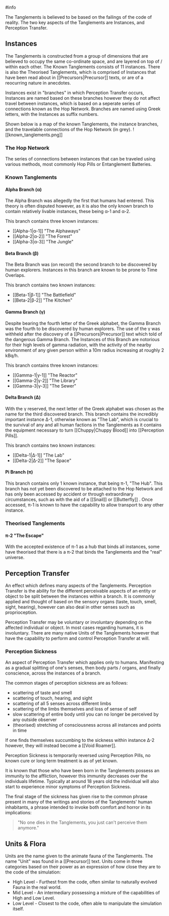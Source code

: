 #info

The Tanglements is believed to be based on the failings of the code of reality. The two key aspects of the Tanglements are Instances, and Perception Transfer.

## Instances
The Tanglements is constructed from a group of dimensions that are believed to occupy the same co-ordinate space, and are layered on top of / within each other. The Known Tanglements consists of 11 instances. There is also the Theorised Tanglements, which is comprised of Instances that have been read about in [[Precursors|Precursor]] texts, or are of a reocurring nature in anecdotes.

Instances exist in "branches" in which Perception Transfer occurs, Instances are named based on these branches however they do not affect travel between instances, which is based on a seperate series of connections known as the Hop Network. Branches are named using Greek letters, with the Instances as suffix numbers.

Shown below is a map of the known Tanglements, the instance branches, and the travelable connections of the Hop Network (in grey).
![[known_tanglements.png]]

### The Hop Network
The series of connections between instances that can be traveled using various methods, most commonly Hop Pills or Entanglement Batteries.

### Known Tanglements

#### Alpha Branch (α)
The Alpha Branch was allegedly the first that humans had entered. This theory is often disputed however, as it is also the only known branch to contain relatively livable instances, these being α-1 and α-2.

This branch contains three known instances:

 -  [[Alpha-1|α-1]] "The Alphaways"
 -  [[Αlpha-2|α-2]] "The Forest"
 -  [[Αlpha-3|α-3]] "The Jungle"

#### Beta Branch (β)
The Beta Branch was (on record) the second branch to be discovered by human explorers. Instances in this branch are known to be prone to Time Overlaps.

This branch contains two known instances:

 -  [[Beta-1|β-1]] "The Battlefield"
 -  [[Beta-2|β-2]] "The Kitchen"

#### Gamma Branch (γ)
Despite bearing the fourth letter of the Greek alphabet, the Gamma Branch was the fourth to be discovered by human explorers. The use of the γ was withheld after the discovery of a [[Precursors|Precursor]] text which told of the dangerous Gamma Branch. The Instances of this Branch are notorious for their high levels of gamma radiation, with the activity of the nearby environment of any given person within a 10m radius increasing at roughly 2 kBq/h.

This branch contains three known instances:

 -  [[Gamma-1|γ-1]] "The Reactor"
 -  [[Gamma-2|γ-2]] "The Library"
 -  [[Gamma-3|γ-3]] "The Sewer"

#### Delta Branch (Δ)
With the γ reserved, the next letter of the Greek alphabet was chosen as the name for the third discovered branch. This branch contains the incredibly important instance Δ-1, otherwise known as "The Lab", which is crucial to the survival of any and all human factions in the Tanglements as it contains the equipment necessary to turn [[Chuppy|Chuppy Blood]] into [[Perception Pills]].

This branch contains two known instances:

 -  [[Delta-1|Δ-1]] "The Lab"
 -  [[Delta-2|Δ-2]] "The Space"

#### Pi Branch (π)
This branch contains only 1 known instance, that being π-1, "The Hub". This branch has not yet been discovered to be attached to the Hop Network and has only been accessed by accident or through extraordinary circumstances, such as with the aid of a [[Snail]] or [[Butterfly]] . Once accessed, π-1 is known to have the capability to allow transport to any other instance.

### Theorised Tanglements

#### π-2 "The Escape" 
With the accepted existence of π-1 as a hub that binds all instances, some have theorised that there is a π-2 that binds the Tanglements and the "real" universe.

## Perception Transfer
An effect which defines many aspects of the Tanglements. Perception Transfer is the ability for the different perceivable aspects of an entity or object to be split between the instances within a branch. It is commonly applied and thought of based on the sensory organs (taste, touch, smell, sight, hearing), however can also deal in other senses such as proprioception.

Perception Transfer may be voluntary or involuntary depending on the affected individual or object. In most cases regarding humans, it is involuntary. There are many native Units of the Tanglements however that have the capability to perform and control Perception Transfer at will.

### Perception Sickness
An aspect of Perception Transfer which applies only to humans. Manifesting as a gradual splitting of one's senses, then body parts / organs, and finally conscience, across the instances of a branch.

The common stages of perception sickness are as follows:

 -  scattering of taste and smell
 -  scattering of touch, hearing, and sight
 -  scattering of all 5 senses across different limbs
 -  scattering of the limbs themselves and loss of sense of self
 -  slow scattering of entire body until you can no longer be perceived by any outside observer
 -  (theorised) stretching of consciousness across all instances and points in time

If one finds themselves succumbing to the sickness within instance Δ-2 however, they will instead become a [[Void Roamer]].

Perception Sickness is temporarily reversed using Perception Pills, no known cure or long term treatment is as of yet known.

It is known that those who have been born in the Tanglements possess an immunity to the affliction, however this immunity decreases over the individuals lifetime. Typically at around 18 years old the individual will also start to experience minor symptoms of Perception Sickness.

The final stage of the sickness has given rise to the common phrase present in many of the writings and stories of the Tanglements' human inhabitants, a phrase intended to invoke both comfort and horror in its implications:

> "No one dies in the Tanglements, you just can't perceive them anymore."

## Units & Flora
Units are the name given to the animate fauna of the Tanglements. The name "Unit" was found in a [[Precursor]] text. Units come in three categories based on their power as an expression of how close they are to the code of the simulation:

 -  High Level - Furthest from the code, often similar to naturally evolved Fauna in the real world.
 -  Mid Level - An intermediary possessing a mixture of the capabilities of High and Low Level.
 -  Low Level - Closest to the code, often able to manipulate the simulation itself.
